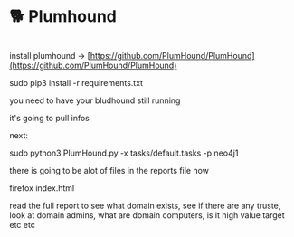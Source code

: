 # 🐕 Plumhound

<figure><img src="../../../../.gitbook/assets/image (185).png" alt=""><figcaption></figcaption></figure>

install plumhound -> [https://github.com/PlumHound/PlumHound](https://github.com/PlumHound/PlumHound)

sudo pip3 install -r requirements.txt

you need to have your bludhound still running&#x20;

it's going to pull infos&#x20;

next:

sudo python3 PlumHound.py -x tasks/default.tasks -p neo4j1

there is going to be alot of files in the reports file now&#x20;

firefox index.html

read the full report  to see what domain exists, see if there are any truste, look at domain admins, what are domain computers, is it high value target etc etc&#x20;

<figure><img src="../../../../.gitbook/assets/image (186).png" alt=""><figcaption></figcaption></figure>
